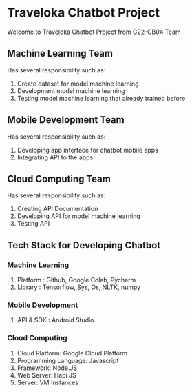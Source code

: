 # Traveloka Chatbot Project
Welcome to Traveloka Chatbot Project from C22-CB04 Team

## Machine Learning Team
Has several responsibility such as:
1. Create dataset for model machine learning
2. Development model machine learning
3. Testing model machine learning that already trained before

## Mobile Development Team
Has several responsibility such as:
1. Developing app interface for chatbot mobile apps
2. Integrating API to the apps

## Cloud Computing Team
Has several responsibility such as:
1. Creating API Documentation
2. Developing API for model machine learning
3. Testing API 

## Tech Stack for Developing Chatbot

### Machine Learning
1. Platform : Github, Google Colab, Pycharm
2. Library  : Tensorflow, Sys, Os, NLTK, numpy

### Mobile Development
1. API & SDK : Android Studio

### Cloud Computing
1. Cloud Platform: Google Cloud Platform
2. Programming Language: Javascript
3. Framework: Node.JS
4. Web Server: Hapi JS
5. Server: VM Instances